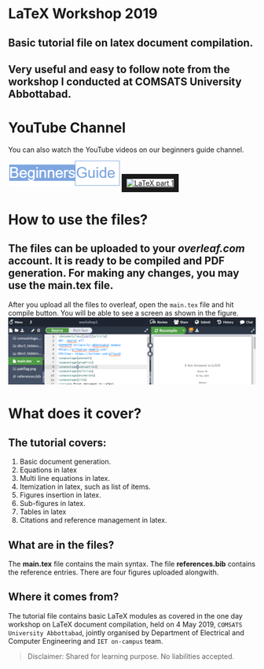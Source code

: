 # LaTeX Workshop 2019
## Basic tutorial file on latex document compilation. 
## Very useful and easy to follow note from the workshop I conducted at COMSATS University Abbottabad. 
# YouTube Channel
You can also watch the YouTube videos on our beginners guide channel.

![YouTube part 1](channelicon.PNG)
<a href="http://www.youtube.com/watch?feature=player_embedded&v=VMtTfaaHQcQ
" target="_blank"><img src="http://img.youtube.com/vi/VMtTfaaHQcQ/channelicon.png" 
alt="LaTeX part 1" width="240" height="180" border="10" /></a>

# How to use the files?
## The files can be uploaded to your _overleaf.com_ account. It is ready to be compiled and **PDF** generation. For making any changes, you may use the **main.tex** file.
After you upload all the files to overleaf, open the `main.tex` file and hit compile button. You will be able to see a screen as shown in the figure.
![Overleaf Screen](overleaf_snap.PNG)
# What does it cover?
## The tutorial covers:
1. Basic document generation.
2. Equations in latex
3. Multi line equations in latex.
4. Itemization in latex, such as list of items. 
5. Figures insertion in latex.
6. Sub-figures in latex.
7. Tables in latex
8. Citations and reference management in latex.
## What are in the files?
The **main.tex** file contains the main syntax. The file **references.bib** contains the reference entries. There are four figures uploaded alongwith. 
## Where it comes from?
The tutorial file contains basic LaTeX modules as covered in the one day workshop on LaTeX document compilation, held on 4 May 2019, `COMSATS University Abbottabad`, jointly organised by Department of Electrical and Computer Engineering and `IET on-campus` team.
> Disclaimer: Shared for learning purpose. No liabilities accepted.
